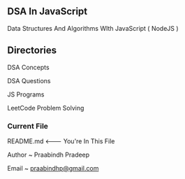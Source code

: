 ## DSA In JavaScript

Data Structures And Algorithms WIth JavaScript ( NodeJS )

## Directories

DSA Concepts

DSA Questions

JS Programs

LeetCode Problem Solving

### Current File

README.md <--- You're In This File

Author ~ Praabindh Pradeep

Email ~ praabindhp@gmail.com
